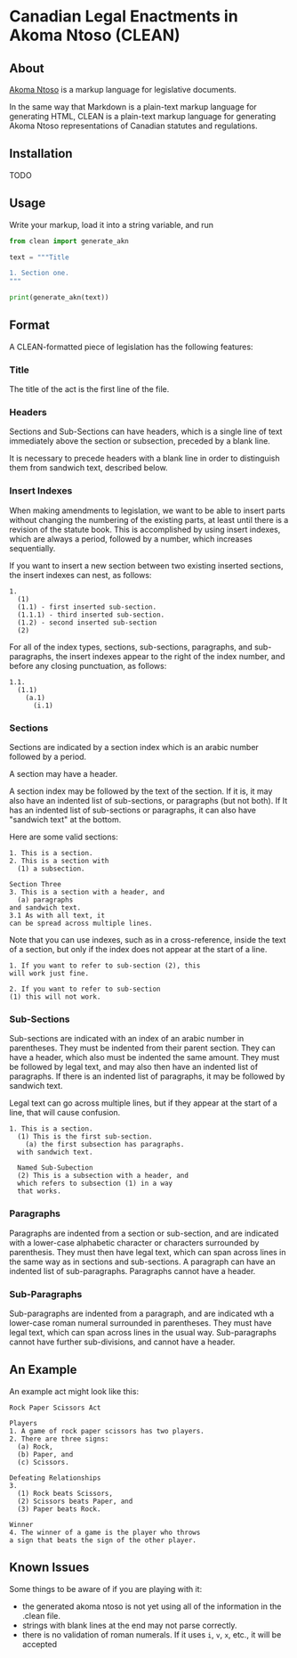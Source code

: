 # Canadian Legal Enactments in Akoma Ntoso (CLEAN)

## About

[Akoma Ntoso](http://www.akomantoso.org/) is a markup language for 
legislative documents.

In the same way that Markdown is a plain-text markup language for generating
HTML, CLEAN is a plain-text markup language for generating Akoma Ntoso
representations of Canadian statutes and regulations.

## Installation

TODO

## Usage

Write your markup, load it into a string variable, and run 

```python
from clean import generate_akn

text = """Title

1. Section one.
"""

print(generate_akn(text))
```

## Format

A CLEAN-formatted piece of legislation has the following features:

### Title

The title of the act is the first line of the file.

### Headers

Sections and Sub-Sections can have headers, which is a single line of text
immediately above the section or subsection, preceded by a blank line.

It is necessary to precede headers with a blank line in order to distinguish
them from sandwich text, described below.

### Insert Indexes

When making amendments to legislation, we want to be able to insert parts
without changing the numbering of the existing parts, at least until there
is a revision of the statute book. This is accomplished by using insert
indexes, which are always a period, followed by a number, which increases
sequentially.

If you want to insert a new section between two existing inserted sections,
the insert indexes can nest, as follows:

```text
1.
  (1)
  (1.1) - first inserted sub-section. 
  (1.1.1) - third inserted sub-section.
  (1.2) - second inserted sub-section
  (2)
```

For all of the index types, sections, sub-sections, paragraphs, and
sub-paragraphs, the insert indexes appear to the right of the index
number, and before any closing punctuation, as follows:

```text
1.1.
  (1.1)
    (a.1)
      (i.1)
```

### Sections

Sections are indicated by a section index which is an arabic number followed
by a period.

A section may have a header.

A section index may be followed by the text of the section. If it is, it may
also have an indented list of sub-sections, or paragraphs (but not both). If
It has an indented list of sub-sections or paragraphs, it can also have
"sandwich text" at the bottom.

Here are some valid sections:

```text
1. This is a section.
2. This is a section with
  (1) a subsection.

Section Three
3. This is a section with a header, and
  (a) paragraphs
and sandwich text.
3.1 As with all text, it
can be spread across multiple lines.
```

Note that you can use indexes, such as in a cross-reference, 
inside the text of a section, but only if the index does not
appear at the start of a line.

```text
1. If you want to refer to sub-section (2), this
will work just fine.

2. If you want to refer to sub-section
(1) this will not work.
```
### Sub-Sections

Sub-sections are indicated with an index of an arabic number in parentheses.
They must be indented from their parent section. They can have a header,
which also must be indented the same amount. They must be followed by legal
text, and may also then have an indented list of paragraphs. If there is an
indented list of paragraphs, it may be followed by sandwich text.

Legal text can go across multiple lines, but if they appear at the start
of a line, that will cause confusion.

```text
1. This is a section.
  (1) This is the first sub-section.
    (a) the first subsection has paragraphs.
  with sandwich text.

  Named Sub-Subection
  (2) This is a subsection with a header, and
  which refers to subsection (1) in a way
  that works. 
```

### Paragraphs

Paragraphs are indented from a section or sub-section, and are indicated
with a lower-case alphabetic character or characters surrounded by 
parenthesis. They must then have legal text, which can span across lines
in the same way as in sections and sub-sections. A paragraph can have
an indented list of sub-paragraphs. Paragraphs cannot have a header.

### Sub-Paragraphs

Sub-paragraphs are indented from a paragraph, and are indicated wth a
lower-case roman numeral surrounded in parentheses. They must have
legal text, which can span across lines in the usual way.
Sub-paragraphs cannot have further sub-divisions, and cannot have a header.

## An Example

An example act might look like this:
```text
Rock Paper Scissors Act

Players
1. A game of rock paper scissors has two players.
2. There are three signs:
  (a) Rock,
  (b) Paper, and
  (c) Scissors.

Defeating Relationships
3.
  (1) Rock beats Scissors,
  (2) Scissors beats Paper, and
  (3) Paper beats Rock.

Winner
4. The winner of a game is the player who throws
a sign that beats the sign of the other player.
```

## Known Issues
Some things to be aware of if you are playing with it:
* the generated akoma ntoso is not yet using all
  of the information in the .clean file.
* strings with blank lines at the end may not parse correctly.
* there is no validation of roman numerals. If it uses `i`, `v`, `x`, etc., it
  will be accepted


